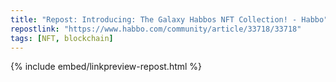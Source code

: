 ```yaml
---
title: "Repost: Introducing: The Galaxy Habbos NFT Collection! - Habbo"
repostlink: "https://www.habbo.com/community/article/33718/33718"
tags: [NFT, blockchain]
---
```


{% include embed/linkpreview-repost.html %}

